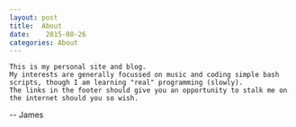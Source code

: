 ```yaml
---
layout: post
title:  About
date:    2015-08-26
categories: About
---
```


    This is my personal site and blog.
    My interests are generally focussed on music and coding simple bash scripts, though I am learning "real" programming (slowly).
    The links in the footer should give you an opportunity to stalk me on the internet should you so wish.

-- James
